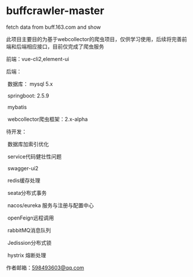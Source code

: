 # buffcrawler-master
fetch data from buff.163.com and show 


此项目主要目的为基于webcollector的爬虫项目，仅供学习使用，后续将完善前端和后端相应接口，目前仅完成了爬虫服务

前端：vue-cli2,element-ui

后端：

​		数据库： mysql 5.x

​		springboot: 2.5.9

​		mybatis

​		webcollector爬虫框架：2.x-alpha



待开发：

​				数据库加索引优化

​				service代码健壮性问题

​                swagger-ui2

​				redis缓存处理

​				seata分布式事务

​				nacos/eureka 服务与注册与配置中心

​				openFeign远程调用

​				rabbitMQ消息队列

​				Jedission分布式锁

​				hystrix 熔断处理

作者邮箱：598493603@qq.com
